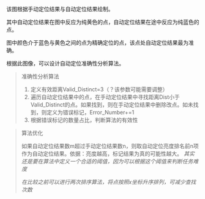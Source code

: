 该图根据手动定位结果与自动定位结果绘制。

其中自动定位结果在图中反应为纯黄色的点，自动定位结果在途中反应为纯蓝色的点。

图中颜色介于蓝色与黄色之间的点为精确定位的点，该点处自动定位结果最为准确。



根据此图像，可以设计自动定位准确性分析算法。

> 准确性分析算法
>
> 1. 定义有效距离Valid_Distinct=3（？该参数可能需要调整）
> 2. 遍历自动定位结果中的点，在手动定位结果中寻找距离Dist小于Valid_Distinct的点。如果找到，则在手动定位结果中删除改点。如未找到，则定义为错误标记，Error_Number+=1
> 3. 根据错误标记的数量占比，判断算法的有效性
>

> 算法优化
>
> 如果自动定位结果数m超过手动定位结果数n，则取自动定位亮度排名前n项作为自动定位结果。依据：亮度越高，标记结果为真的可能性越大。 *其实还是要在算法中定义一个合适的阈值，因为可以根据这个阈值来判断任务难度*
>
> *在比较之前可以进行两次排序算法，将点按照x坐标升序排列，可减少查找次数*

